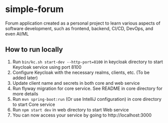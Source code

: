 # simple-forum
Forum application created as a personal project to learn various aspects of software development, such as frontend, backend, CI/CD, DevOps, and even AI/ML

## How to run locally
1. Run `bin/kc.sh start-dev --http-port=8100` in keycloak directory to start Keycloak service using port 8100
2. Configure Keycloak with the necessary realms, clients, etc. (To be added later)
3. Update client name and secrets in both core and web service
4. Run flyway migration for core service. See README in core directory for more details
5. Run `mvn spring-boot:run` (Or use IntelliJ configuration) in core directory to start Core service
6. Run `npm start dev` in web directory to start Web service
7. You can now access your service by going to http://localhost:3000